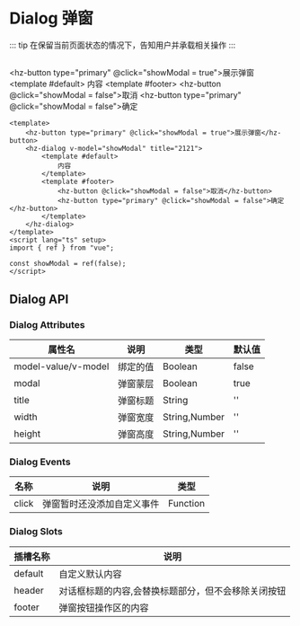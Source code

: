 
# **Dialog 弹窗**
::: tip
在保留当前页面状态的情况下，告知用户并承载相关操作
:::

##
<hz-button type="primary" @click="showModal = true">展示弹窗</hz-button>
<hz-dialog v-model="showModal" title="2121">
    <template #default>
            内容
    </template>
    <template #footer>
        <hz-button @click="showModal = false">取消</hz-button>
        <hz-button type="primary" @click="showModal = false">确定</hz-button>
    </template>
</hz-dialog>

<script lang="ts" setup>
import { ref } from "vue";

const showModal = ref(false);
</script>
<style lang="scss">
    .hz-dialog .footer{
        .hz-button{
            margin-left: 10px;
        }
    }
</style>
```vue
<template>
    <hz-button type="primary" @click="showModal = true">展示弹窗</hz-button>
    <hz-dialog v-model="showModal" title="2121">
        <template #default>
            内容
        </template>
        <template #footer>
            <hz-button @click="showModal = false">取消</hz-button>
            <hz-button type="primary" @click="showModal = false">确定</hz-button>
        </template>
    </hz-dialog>
</template>
<script lang="ts" setup>
import { ref } from "vue";

const showModal = ref(false);
</script>
```
<style>
@import url("../common/style.scss");
</style>
## **Dialog API**
### **Dialog Attributes**
| 属性名                 | 说明   | 类型            | 默认值   |
|---------------------|------|---------------|-------|
| model-value/v-model | 绑定的值 | Boolean       | false |
| modal               | 弹窗蒙层 | Boolean       | true  |
| title               | 弹窗标题 | String        | ''    |
| width               | 弹窗宽度 | String,Number | ''    |
| height              | 弹窗高度 | String,Number | ''    |

### **Dialog Events**
| 名称    | 说明            | 类型       |
|-------|---------------|----------|
| click | 弹窗暂时还没添加自定义事件 | Function |

### **Dialog Slots**
| 插槽名称    | 说明                          |
|---------|-----------------------------|
| default | 	自定义默认内容                    |
| header  | 	对话框标题的内容,会替换标题部分，但不会移除关闭按钮 |
| footer  | 	弹窗按钮操作区的内容                 |

